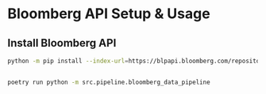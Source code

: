 # Bloomberg API Setup & Usage

## Install Bloomberg API
```bash
python -m pip install --index-url=https://blpapi.bloomberg.com/repository/releases/python/simple blpapi


poetry run python -m src.pipeline.bloomberg_data_pipeline